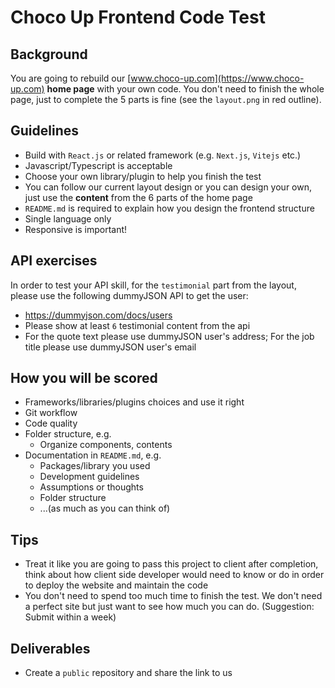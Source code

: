 # Choco Up Frontend Code Test

## Background
You are going to rebuild our [www.choco-up.com](https://www.choco-up.com) **home page** with your own code. You don't need to finish the whole page, just to complete the 5 parts is fine (see the `layout.png` in red outline).

## Guidelines
- Build with `React.js` or related framework (e.g. `Next.js`, `Vitejs` etc.)
- Javascript/Typescript is acceptable
- Choose your own library/plugin to help you finish the test
- You can follow our current layout design or you can design your own, just use the **content** from the 6 parts of the home page
- `README.md` is required to explain how you design the frontend structure
- Single language only
- Responsive is important!

## API exercises
In order to test your API skill, for the `testimonial` part from the layout, please use the following dummyJSON API to get the user:
- https://dummyjson.com/docs/users
- Please show at least `6` testimonial content from the api
- For the quote text please use dummyJSON user's address; For the job title please use dummyJSON user's email

## How you will be scored
- Frameworks/libraries/plugins choices and use it right
- Git workflow
- Code quality 
- Folder structure, e.g.
	- Organize components, contents
- Documentation in `README.md`, e.g.
	- Packages/library you used
	- Development guidelines
	- Assumptions or thoughts
	- Folder structure
	- ...(as much as you can think of)

## Tips
- Treat it like you are going to pass this project to client after completion, think about how client side developer would need to know or do in order to deploy the website and maintain the code
- You don't need to spend too much time to finish the test. We don't need a perfect site but just want to see how much you can do. (Suggestion: Submit within a week)

## Deliverables
- Create a `public` repository and share the link to us